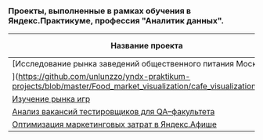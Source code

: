 ### Проекты, выполненные в рамках обучения в Яндекс.Практикуме, профессия "Аналитик данных".

| **Название проекта** | **Описание** | **Используемые библиотеки** |
|----------------|:---------:|----------------:|
| [Исследование рынка заведений общественного питания Москвы
](https://github.com/unlunzzo/yndx-praktikum-projects/blob/master/Food_market_visualization/cafe_visualization.ipynb) | По центру | По правому краю |
| [Изучение рынка игр](https://github.com/unlunzzo/yndx-praktikum-projects/blob/master/Games_market/games.ipynb) | текст | текст |
| [Анализ вакансий тестировщиков для QA–факультета](https://github.com/unlunzzo/yndx-praktikum-projects/blob/master/HH_QA/QA_vacancies.ipynb) | текст | текст |
| [Оптимизация маркетинговых затрат в Яндекс.Афише](https://github.com/unlunzzo/yndx-praktikum-projects/blob/master/Marketing_costs_Afisha/marketing_costs.ipynb) | текст | текст |
